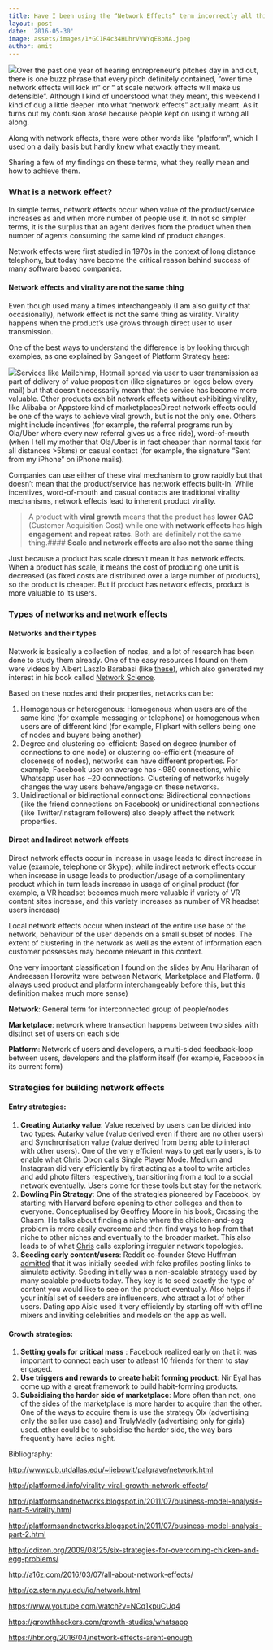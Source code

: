 ```yaml
---
title: Have I been using the “Network Effects” term incorrectly all this while?
layout: post
date: '2016-05-30'
image: assets/images/1*GC1R4c34HLhrVVWYqE8pNA.jpeg
author: amit
---
```


![](/assets/images/1*GC1R4c34HLhrVVWYqE8pNA.jpeg)Over the past one year of hearing entrepreneur’s pitches day in and out, there is one buzz phrase that every pitch definitely contained, “over time network effects will kick in” or “ at scale network effects will make us defensible”. Although I kind of understood what they meant, this weekend I kind of dug a little deeper into what “network effects” actually meant. As it turns out my confusion arose because people kept on using it wrong all along.

Along with network effects, there were other words like “platform”, which I used on a daily basis but hardly knew what exactly they meant.

Sharing a few of my findings on these terms, what they really mean and how to achieve them.

### What is a network effect?

In simple terms, network effects occur when value of the product/service increases as and when more number of people use it. In not so simpler terms, it is the surplus that an agent derives from the product when then number of agents consuming the same kind of product changes.

Network effects were first studied in 1970s in the context of long distance telephony, but today have become the critical reason behind success of many software based companies.

#### **Network effects and virality are not the same thing**

Even though used many a times interchangeably (I am also guilty of that occasionally), network effect is not the same thing as virality. Virality happens when the product’s use grows through direct user to user transmission.

One of the best ways to understand the difference is by looking through examples, as one explained by Sangeet of Platform Strategy [here](http://platformed.info/virality-viral-growth-network-effects/):

![](/assets/images/1*G89V8Ozx1NmhUKZIC2AWIw.jpeg)Services like Mailchimp, Hotmail spread via user to user transmission as part of delivery of value proposition (like signatures or logos below every mail) but that doesn’t necessarily mean that the service has become more valuable. Other products exhibit network effects without exhibiting virality, like Alibaba or Appstore kind of marketplacesDirect network effects could be one of the ways to achieve viral growth, but is not the only one. Others might include incentives (for example, the referral programs run by Ola/Uber where every new referral gives us a free ride), word-of-mouth (when I tell my mother that Ola/Uber is in fact cheaper than normal taxis for all distances >5kms) or casual contact (for example, the signature “Sent from my iPhone” on iPhone mails).

Companies can use either of these viral mechanism to grow rapidly but that doesn’t mean that the product/service has network effects built-in. While incentives, word-of-mouth and casual contacts are traditional virality mechanisms, network effects lead to inherent product virality.


> A product with **viral growth** means that the product has **lower CAC** (Customer Acquisition Cost) while one with **network effects** has **high engagement and repeat rates**. Both are definitely not the same thing.#### **Scale and network effects are also not the same thing**

Just because a product has scale doesn’t mean it has network effects. When a product has scale, it means the cost of producing one unit is decreased (as fixed costs are distributed over a large number of products), so the product is cheaper. But if product has network effects, product is more valuable to its users.

### Types of networks and network effects

#### Networks and their types

Network is basically a collection of nodes, and a lot of research has been done to study them already. One of the easy resources I found on them were videos by Albert Laszlo Barabasi (like [these](https://www.youtube.com/watch?v=NCq1kpuCUq4)), which also generated my interest in his book called [Network Science](http://barabasi.com/networksciencebook/).

Based on these nodes and their properties, networks can be:

1. Homogenous or heterogenous: Homogenous when users are of the same kind (for example messaging or telephone) or homogenous when users are of different kind (for example, Flipkart with sellers being one of nodes and buyers being another)
2. Degree and clustering co-efficient: Based on degree (number of connections to one node) or clustering co-efficient (measure of closeness of nodes), networks can have different properties. For example, Facebook user on average has ~980 connections, while Whatsapp user has ~20 connections. Clustering of networks hugely changes the way users behave/engage on these networks.
3. Unidirectional or bidirectional connections: Bidirectional connections (like the friend connections on Facebook) or unidirectional connections (like Twitter/Instagram followers) also deeply affect the network properties.
#### Direct and Indirect network effects

Direct network effects occur in increase in usage leads to direct increase in value (example, telephone or Skype); while indirect network effects occur when increase in usage leads to production/usage of a complimentary product which in turn leads increase in usage of original product (for example, a VR headset becomes much more valuable if variety of VR content sites increase, and this variety increases as number of VR headset users increase)

Local network effects occur when instead of the entire use base of the network, behaviour of the user depends on a small subset of nodes. The extent of clustering in the network as well as the extent of information each customer possesses may become relevant in this context.

One very important classification I found on the slides by Anu Hariharan of Andreessen Horowitz were between Network, Marketplace and Platform. (I always used product and platform interchangeably before this, but this definition makes much more sense)

**Network**: General term for interconnected group of people/nodes

**Marketplace**: network where transaction happens between two sides with distinct set of users on each side

**Platform**: Network of users and developers, a multi-sided feedback-loop between users, developers and the platform itself (for example, Facebook in its current form)

### Strategies for building network effects

#### Entry strategies:

1. **Creating Autarky value**: Value received by users can be divided into two types: Autarky value (value derived even if there are no other users) and Synchronisation value (value derived from being able to interact with other users). One of the very efficient ways to get early users, is to enable what [Chris Dixon calls](http://cdixon.org/2009/08/25/six-strategies-for-overcoming-chicken-and-egg-problems/) Single Player Mode. Medium and Instagram did very efficiently by first acting as a tool to write articles and add photo filters respectively, transitioning from a tool to a social network eventually. Users come for these tools but stay for the network.
2. **Bowling Pin Strategy**: One of the strategies pioneered by Facebook, by starting with Harvard before opening to other colleges and then to everyone. Conceptualised by Geoffrey Moore in his book, Crossing the Chasm. He talks about finding a niche where the chicken-and-egg problem is more easily overcome and then find ways to hop from that niche to other niches and eventually to the broader market. This also leads to of what [Chris](http://cdixon.org/2009/08/25/six-strategies-for-overcoming-chicken-and-egg-problems/) calls exploring irregular network topologies.
3. **Seeding early content/users**: Reddit co-founder Steve Huffman [admitted](http://venturebeat.com/2012/06/22/reddit-fake-users/) that it was initially seeded with fake profiles posting links to simulate activity. Seeding initially was a non-scalable strategy used by many scalable products today. They key is to seed exactly the type of content you would like to see on the product eventually. Also helps if your initial set of seeders are influencers, who attract a lot of other users. Dating app Aisle used it very efficiently by starting off with offline mixers and inviting celebrities and models on the app as well.
#### Growth strategies:

1. **Setting goals for critical mass** : Facebook realized early on that it was important to connect each user to atleast 10 friends for them to stay engaged.
2. **Use triggers and rewards to create habit forming product**: Nir Eyal has come up with a great framework to build habit-forming products.
3. **Subsidising the harder side of marketplace**: More often than not, one of the sides of the marketplace is more harder to acquire than the other. One of the ways to acquire them is use the strategy Olx (advertising only the seller use case) and TrulyMadly (advertising only for girls) used. other could be to subsidise the harder side, the way bars frequently have ladies night.

Bibliography:

<http://wwwpub.utdallas.edu/~liebowit/palgrave/network.html>

<http://platformed.info/virality-viral-growth-network-effects/>

<http://platformsandnetworks.blogspot.in/2011/07/business-model-analysis-part-5-virality.html>

<http://platformsandnetworks.blogspot.in/2011/07/business-model-analysis-part-2.html>

<http://cdixon.org/2009/08/25/six-strategies-for-overcoming-chicken-and-egg-problems/>

<http://a16z.com/2016/03/07/all-about-network-effects/>

<http://oz.stern.nyu.edu/io/network.html>

<https://www.youtube.com/watch?v=NCq1kpuCUq4>

<https://growthhackers.com/growth-studies/whatsapp>

<https://hbr.org/2016/04/network-effects-arent-enough>
